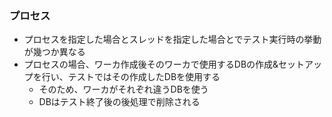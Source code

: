 ### プロセス

* プロセスを指定した場合とスレッドを指定した場合とでテスト実行時の挙動が幾つか異なる
* プロセスの場合、ワーカ作成後そのワーカで使用するDBの作成&セットアップを行い、テストではその作成したDBを使用する
  * そのため、ワーカがそれぞれ違うDBを使う
  * DBはテスト終了後の後処理で削除される
